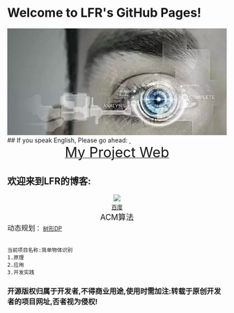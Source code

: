 # Welcome to LFR's GitHub Pages!
<center> <img src="https://github.com/HackerLFR/Machine-Visual/raw/master/2015031561739629.gif"> </center>
## If you speak English, Please go ahead:
<a href="https://github.com/HackerLFR/Machine-Visual">  <center> <font size="6">My Project Web</font> </center></a>

## 欢迎来到LFR的博客:

<center> <img src="http://www.baidu.com/img/bdlogo.gif"> </center>
<a href="http://www.baidu.com"><center> <font size="2"> 百度</font> </center></a>


<center> <font size="4">ACM算法</font> </center>
<font size="3">动态规划</font>：
<a href="https://github.com/HackerLFR/Machine-Visual/raw/master/ACM算法原理与程序模板/动态规划/树形DP/树形DP的基础知识.txt"> 
<font size="2">树形DP</font></a>
  

```markdown

当前项目名称:简单物体识别
1.原理
2.应用
3.开发实践
```
### 开源版权归属于开发者,不得商业用途,使用时需加注:转载于原创开发者的项目网址,否者视为侵权!
